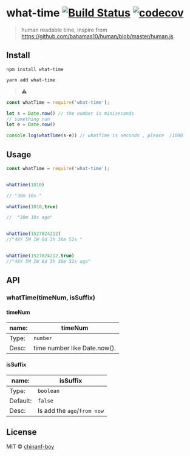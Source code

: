 # what-time [![Build Status](https://travis-ci.org/chinanf-boy/what-time.svg?branch=master)](https://travis-ci.org/chinanf-boy/what-time) [![codecov](https://codecov.io/gh/chinanf-boy/what-time/badge.svg?branch=master)](https://codecov.io/gh/chinanf-boy/what-time?branch=master)

> human readable time,  inspire from https://github.com/bahamas10/human/blob/master/human.js


## Install



```
npm install what-time
```

```
yarn add what-time
```


> ⚠️

``` js
const whatTime = require('what-time');

let s = Date.now() // the number is miniseconds
// something run
let e = Date.now()

console.log(whatTime(s-e)) // whatTime is seconds , pleace  /1000

```

## Usage

```js
const whatTime = require('what-time');


whatTime(1810)

// "30m 10s "

whatTime(1810,true)

//  "30m 10s ago"


whatTime(1527824212)
//"48Y 5M 1W 6d 3h 36m 52s "


whatTime(1527824212,true)
//"48Y 5M 1W 6d 3h 36m 52s ago"

```


## API

### whatTime(timeNum, isSuffix)

#### timeNum

name: | timeNum
---------|----------
Type: | `number`
Desc: | time number like Date.now().

#### isSuffix

 name: | isSuffix
---------|----------
Type: | `boolean`
Default: | `false`
Desc: | Is add the `ago`/`from now`




## License

MIT © [chinanf-boy](http://llever.com)
